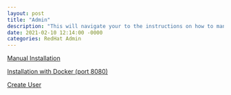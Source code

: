 ```yaml
---
layout: post
title: "Admin"
description: "This will navigate your to the instructions on how to manually install ownCloud server, enable port 8080 for users and create a user account"
date: 2021-02-10 12:14:00 -0000
categories: RedHat Admin
---
```

[Manual Installation](/ownCloudShubha.github.io/installation/)

[Installation with Docker (port 8080)](/ownCloudShubha.github.io/installationdocker/)

[Create User](/ownCloudShubha.github.io/usercreation/)
